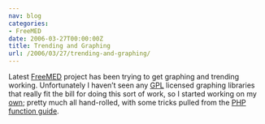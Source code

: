 ```yaml
---
nav: blog
categories:
- FreeMED
date: 2006-03-27T00:00:00Z
title: Trending and Graphing
url: /2006/03/27/trending-and-graphing/
---
```


Latest [FreeMED][1] project has been trying to get graphing and trending working. Unfortunately I haven’t seen any [GPL][2] licensed graphing libraries that really fit the bill for doing this sort of work, so I started working on my [own][3]; pretty much all hand-rolled, with some tricks pulled from the [PHP function guide][4].

 [1]: http://freemedsoftware.org/
 [2]: http://www.gnu.org/copyleft/gpl.html
 [3]: http://svn.freemedsoftware.org/freemed/trunk/lib/class.GraphNormalize.php
 [4]: http://www.php.net/manual/

